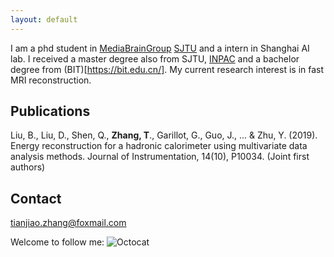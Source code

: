 ```yaml
---
layout: default
---
```

I am a phd student in [MediaBrainGroup](https://mediabrain.sjtu.edu.cn/) [SJTU](https://www.sjtu.edu.cn/) and a intern in Shanghai AI lab. I received a master degree also from SJTU, [INPAC](https://inpac.sjtu.edu.cn/) and a bachelor degree from (BIT)[https://bit.edu.cn/].
My current research interest is in fast MRI reconstruction.

## Publications
Liu, B., Liu, D., Shen, Q., **Zhang, T**., Garillot, G., Guo, J., ... & Zhu, Y. (2019). Energy reconstruction for a hadronic calorimeter using multivariate data analysis methods. Journal of Instrumentation, 14(10), P10034. (Joint first authors)
## Contact
tianjiao.zhang@foxmail.com

Welcome to follow me:
![Octocat](https://notes.sjtu.edu.cn/uploads/upload_7034714302c621b65c8370b9b80aec4b.png)

